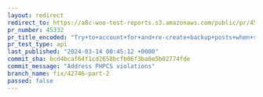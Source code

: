 ```yaml
---
layout: redirect
redirect_to: https://a8c-woo-test-reports.s3.amazonaws.com/public/pr/45332/api/index.html
pr_number: 45332
pr_title_encoded: "Try+to+account+for+and+re-create+backup+posts+when+syncing+orders"
pr_test_type: api
last_published: "2024-03-14 00:45:12 +0000"
commit_sha: bcd4bcaf64f1cd2658bcfb06f3ba0e5b02774fde
commit_message: "Address PHPCS violations"
branch_name: fix/42746-part-2
passed: false
---
```

